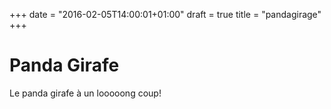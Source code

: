 +++
date = "2016-02-05T14:00:01+01:00"
draft = true
title = "pandagirage"
+++
# Panda Girafe
Le panda girafe à un looooong coup!
